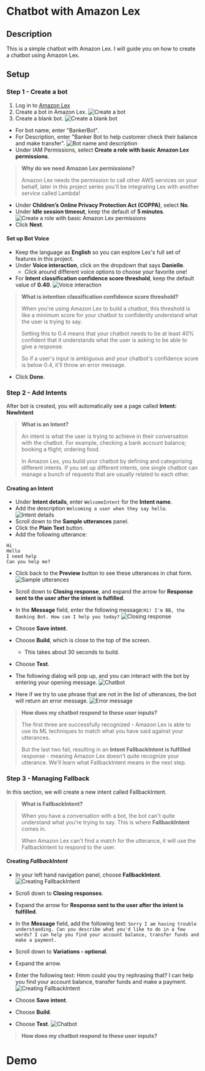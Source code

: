 # Chatbot with Amazon Lex

## Description

This is a simple chatbot with Amazon Lex. I will guide you on how to create a chatbot using Amazon Lex.

## Setup

### Step 1 - Create a bot

1. Log in to [Amazon Lex](https://console.aws.amazon.com/lex/home) 
2. Create a bot in Amazon Lex.
![Create a bot](./docs/images/1.%20Create%20a%20bot.png "Create a bot")
3. Create a blank bot.
![Create a blank bot](./docs/images/2.%20Create%20a%20blank%20bot.png "Create a blank bot")
- For bot name, enter "BankerBot".
- For Description, enter "Banker Bot to help customer check their balance and make transfer".
![Bot name and description](./docs/images/3.%20Add%20bot%20name%20and%20description.png "Bot name and description")
- Under IAM Permissions, select **Create a role with basic Amazon Lex permissions**.

> **Why do we need Amazon Lex permissions?**
>
> Amazon Lex needs the permission to call other AWS services on your behalf, later in this project series you'll be integrating Lex with another service called Lambda!

- Under **Children’s Online Privacy Protection Act (COPPA)**, select **No**.
- Under **Idle session timeout**, keep the default of **5 minutes**.
![Create a role with basic Amazon Lex permissions](./docs/images/4.%20IAM%20Permissions.png "Create a role with basic Amazon Lex permissions")
- Click **Next**.

#### Set up Bot Voice
- Keep the language as **English** so you can explore Lex's full set of features in this project.
- Under **Voice interaction**, click on the dropdown that says **Danielle**.
    - Click around different voice options to choose your favorite one!
- For **Intent classification confidence score threshold**, keep the default value of **0.40**.
![Voice interaction](./docs/images/5.%20Bot%20voice%20setup.png "Voice interaction")

> **What is intention classification confidence score threshold?**
>
>When you're using Amazon Lex to build a chatbot, this threshold is like a minimum score for your chatbot to confidently understand what the user is trying to say.
>
>Setting this to 0.4 means that your chatbot needs to be at least 40% confident that it understands what the user is asking to be able to give a response.
>
>So if a user's input is ambiguous and your chatbot's confidence score is below 0.4, it'll throw an error message.

- Click **Done**.

### Step 2 - Add Intents

After bot is created, you will automatically see a page called **Intent: NewIntent**

> **What is an Intent?**
>
> An intent is what the user is trying to achieve in their conversation with the chatbot. For example, checking a bank account balance; booking a flight; ordering food.
>
>In Amazon Lex, you build your chatbot by defining and categorising different intents. If you set up different intents, one single chatbot can manage a bunch of requests that are usually related to each other.

#### Creating an Intent

- Under **Intent details**, enter `WelcomeIntent` for the **Intent name**.
- Add the description `Welcoming a user when they say hello`.
![Intent details](./docs/images/6.%20Create%20First%20Intent.png "Intent details")
- Scroll down to the **Sample utterances** panel.
- Click the **Plain Text** button.
- Add the following utterance: 
```
Hi
Hello
I need help 
Can you help me?
```
-  Click back to the **Preview** button to see these utterances in chat form.
![Sample utterances](./docs/images/7.%20Sample%20utterance.png "Sample utterances")
- Scroll down to **Closing response**, and expand the arrow for **Response sent to the user after the intent is fulfilled**.
- In the **Message** field, enter the following message:`Hi! I'm BB, the Banking Bot. How can I help you today?`
![Closing response](./docs/images/8%20-%20Closing%20Response.png "Closing response")

- Choose **Save intent**.
- Choose **Build**, which is close to the top of the screen.
    - This takes about 30 seconds to build.
- Choose **Test**.
- The following dialog will pop up, and you can interact with the bot by entering your opening message.
![Chatbot](./docs/images/9.%20test%20.png "Chatbot")
- Here if we try to use phrase that are not in the list of utterances, the bot will return an error message.
![Error message](./docs/images/10.%20Test%20error%20message.png "Error message")

> **How does my chatbot respond to these user inputs?**
> 
> The first three are successfully recognized - Amazon Lex is able to use its ML techniques to match what you have said against your utterances.
>
> But the last two fail, resulting in an **Intent FallbackIntent is fulfilled** response - meaning Amazon Lex doesn't quite recognize your utterance. We'll learn what FallbackIntent means in the next step.

### Step 3 - Managing Fallback

In this section, we will create a new intent called FallbackIntent.

> **What is FallbackIntent?**
>
> When you have a conversation with a bot, the bot can't quite understand what you're trying to say. This is where **FallbackIntent** comes in.
>
> When Amazon Lex can't find a match for the utterance, it will use the FallbackIntent to respond to the user.

#### Creating *FallbackIntent*

- In your left hand navigation panel, choose **FallbackIntent**.
![Creating FallbackIntent](./docs/images/11.%20ChooseFallbackIntent.png "Creating FallbackIntent")
- Scroll down to **Closing responses**.
- Expand the arrow for **Response sent to the user after the intent is fulfilled**.
- In the **Message** field, add the following text:‍
`
Sorry I am having trouble understanding. Can you describe what you'd like to do in a few words? I can help you find your account balance, transfer funds and make a payment.
`
- Scroll down to **Variations - optional**.
- Expand the arrow.
- Enter the following text:
Hmm could you try rephrasing that? I can help you find your account balance, transfer funds and make a payment.
![Creating FallbackIntent](./docs/images/12.Fallbackresponse.png "Creating FallbackIntent")

- Choose **Save intent**.
- Choose **Build**.
- Choose **Test**.
![Chatbot](./docs/images/13.FallbackTest.png "Chatbot")

> **How does my chatbot respond to these user inputs?**

# Demo
